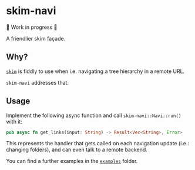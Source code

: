 # skim-navi

🚧 Work in progress 🚧

A friendlier skim façade.


## Why?

[`skim`](https://github.com/lotabout/skim) is fiddly to use when i.e. navigating a tree hierarchy in a remote URL.

`skim-navi` addresses that.

## Usage

Implement the following async function and call `skim-navi::Navi::run()` with it:

```rust
pub async fn get_links(input: String) -> Result<Vec<String>, Error>
```

This represents the handler that gets called on each navigation update (i.e.: changing folders), and can even talk to a remote backend.

You can find a further examples in the [`examples`](https://github.com/mihaigalos/skim-navi/tree/main/examples) folder.
